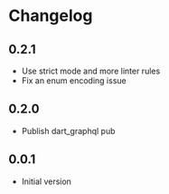 # Changelog

## 0.2.1

- Use strict mode and more linter rules
- Fix an enum encoding issue

## 0.2.0

- Publish dart_graphql pub

## 0.0.1

- Initial version
